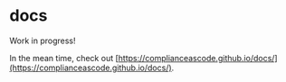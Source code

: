 # docs
Work in progress!

In the mean time, check out [https://complianceascode.github.io/docs/](https://complianceascode.github.io/docs/).
